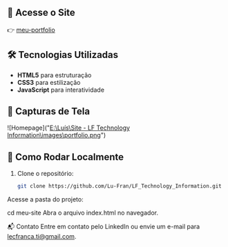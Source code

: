 ## 🔗 Acesse o Site  

👉 [meu-portfolio](https://github.com/Lu-Fran/LF_Technology_Information/tree/main)  

## 🛠️ Tecnologias Utilizadas  

- **HTML5** para estruturação  
- **CSS3** para estilização  
- **JavaScript** para interatividade  

## 📸 Capturas de Tela  

![Homepage]("[E:\Luís\Site - LF Technology Information\images\portfolio.png](https://ibb.co/Gf7kZJKW)")  

## 🚀 Como Rodar Localmente  

1. Clone o repositório:  
   ```sh
   git clone https://github.com/Lu-Fran/LF_Technology_Information.git
Acesse a pasta do projeto:


cd meu-site
Abra o arquivo index.html no navegador.

📬 Contato
Entre em contato pelo LinkedIn ou envie um e-mail para lecfranca.ti@gmail.com.
